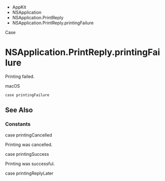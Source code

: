 

- AppKit
- NSApplication
- NSApplication.PrintReply
-  NSApplication.PrintReply.printingFailure 

Case

# NSApplication.PrintReply.printingFailure

Printing failed.

macOS

``` source
case printingFailure
```

## See Also

### Constants

case printingCancelled

Printing was cancelled.

case printingSuccess

Printing was successful.

case printingReplyLater

